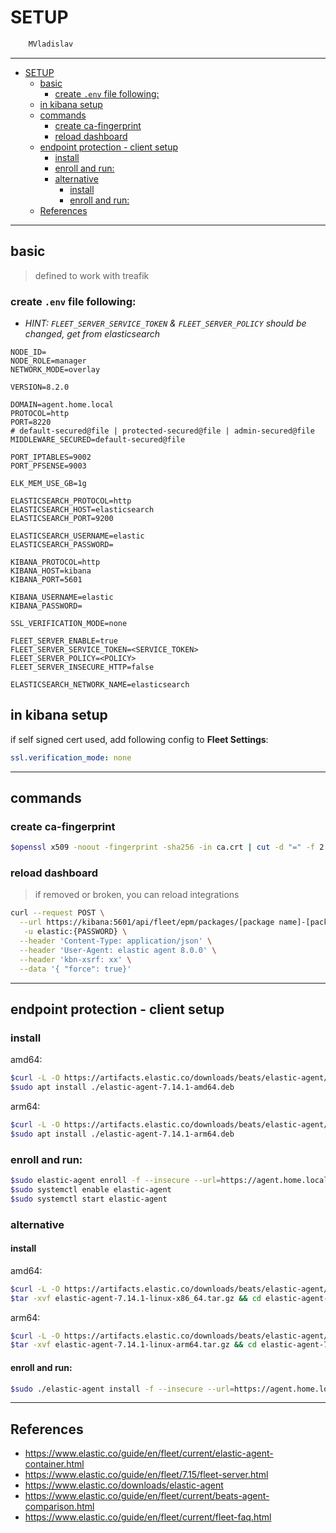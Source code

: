 # SETUP

```sh
    MVladislav
```

---

- [SETUP](#setup)
  - [basic](#basic)
    - [create `.env` file following:](#create-env-file-following)
  - [in kibana setup](#in-kibana-setup)
  - [commands](#commands)
    - [create ca-fingerprint](#create-ca-fingerprint)
    - [reload dashboard](#reload-dashboard)
  - [endpoint protection - client setup](#endpoint-protection---client-setup)
    - [install](#install)
    - [enroll and run:](#enroll-and-run)
    - [alternative](#alternative)
      - [install](#install-1)
      - [enroll and run:](#enroll-and-run-1)
  - [References](#references)

---

## basic

> defined to work with treafik

### create `.env` file following:

- _HINT: `FLEET_SERVER_SERVICE_TOKEN` & `FLEET_SERVER_POLICY` should be changed, get from elasticsearch_

```env
NODE_ID=
NODE_ROLE=manager
NETWORK_MODE=overlay

VERSION=8.2.0

DOMAIN=agent.home.local
PROTOCOL=http
PORT=8220
# default-secured@file | protected-secured@file | admin-secured@file
MIDDLEWARE_SECURED=default-secured@file

PORT_IPTABLES=9002
PORT_PFSENSE=9003

ELK_MEM_USE_GB=1g

ELASTICSEARCH_PROTOCOL=http
ELASTICSEARCH_HOST=elasticsearch
ELASTICSEARCH_PORT=9200

ELASTICSEARCH_USERNAME=elastic
ELASTICSEARCH_PASSWORD=

KIBANA_PROTOCOL=http
KIBANA_HOST=kibana
KIBANA_PORT=5601

KIBANA_USERNAME=elastic
KIBANA_PASSWORD=

SSL_VERIFICATION_MODE=none

FLEET_SERVER_ENABLE=true
FLEET_SERVER_SERVICE_TOKEN=<SERVICE_TOKEN>
FLEET_SERVER_POLICY=<POLICY>
FLEET_SERVER_INSECURE_HTTP=false

ELASTICSEARCH_NETWORK_NAME=elasticsearch
```

## in kibana setup

if self signed cert used, add following config to **Fleet Settings**:

```yaml
ssl.verification_mode: none
```

---

## commands

### create ca-fingerprint

```sh
$openssl x509 -noout -fingerprint -sha256 -in ca.crt | cut -d "=" -f 2 | base64 -w0
```

### reload dashboard

> if removed or broken, you can reload integrations

```sh
curl --request POST \
  --url https://kibana:5601/api/fleet/epm/packages/[package name]-[package version] \
   -u elastic:{PASSWORD} \
  --header 'Content-Type: application/json' \
  --header 'User-Agent: elastic agent 8.0.0' \
  --header 'kbn-xsrf: xx' \
  --data '{ "force": true}'
```

---

## endpoint protection - client setup

### install

amd64:

```sh
$curl -L -O https://artifacts.elastic.co/downloads/beats/elastic-agent/elastic-agent-7.14.1-amd64.deb
$sudo apt install ./elastic-agent-7.14.1-amd64.deb
```

arm64:

```sh
$curl -L -O https://artifacts.elastic.co/downloads/beats/elastic-agent/elastic-agent-7.14.1-arm64.deb
$sudo apt install ./elastic-agent-7.14.1-arm64.deb
```

### enroll and run:

```sh
$sudo elastic-agent enroll -f --insecure --url=https://agent.home.local --enrollment-token=<enrollment_token>
$sudo systemctl enable elastic-agent
$sudo systemctl start elastic-agent
```

### alternative

#### install

amd64:

```sh
$curl -L -O https://artifacts.elastic.co/downloads/beats/elastic-agent/elastic-agent-7.14.1-linux-x86_64.tar.gz
$tar -xvf elastic-agent-7.14.1-linux-x86_64.tar.gz && cd elastic-agent-7.14.1-linux-x86_64
```

arm64:

```sh
$curl -L -O https://artifacts.elastic.co/downloads/beats/elastic-agent/elastic-agent-7.14.1-linux-arm64.tar.gz
$tar -xvf elastic-agent-7.14.1-linux-arm64.tar.gz && cd elastic-agent-7.14.1-linux-arm64
```

#### enroll and run:

```sh
$sudo ./elastic-agent install -f --insecure --url=https://agent.home.local --enrollment-token=<enrollment_token>
```

---

## References

- <https://www.elastic.co/guide/en/fleet/current/elastic-agent-container.html>
- <https://www.elastic.co/guide/en/fleet/7.15/fleet-server.html>
- <https://www.elastic.co/downloads/elastic-agent>
- <https://www.elastic.co/guide/en/fleet/current/beats-agent-comparison.html>
- <https://www.elastic.co/guide/en/fleet/current/fleet-faq.html>
